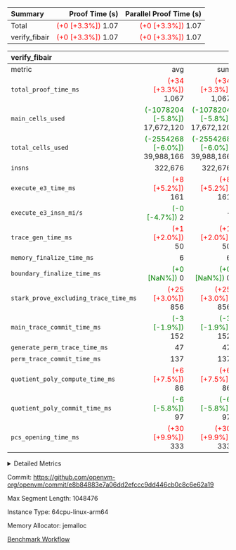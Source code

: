| Summary | Proof Time (s) | Parallel Proof Time (s) |
|:---|---:|---:|
| Total | <span style='color: red'>(+0 [+3.3%])</span> 1.07 | <span style='color: red'>(+0 [+3.3%])</span> 1.07 |
| verify_fibair | <span style='color: red'>(+0 [+3.3%])</span> 1.07 | <span style='color: red'>(+0 [+3.3%])</span> 1.07 |


| verify_fibair |||||
|:---|---:|---:|---:|---:|
|metric|avg|sum|max|min|
| `total_proof_time_ms ` | <span style='color: red'>(+34 [+3.3%])</span> 1,067 | <span style='color: red'>(+34 [+3.3%])</span> 1,067 | <span style='color: red'>(+34 [+3.3%])</span> 1,067 | <span style='color: red'>(+34 [+3.3%])</span> 1,067 |
| `main_cells_used     ` | <span style='color: green'>(-1078204 [-5.8%])</span> 17,672,120 | <span style='color: green'>(-1078204 [-5.8%])</span> 17,672,120 | <span style='color: green'>(-1078204 [-5.8%])</span> 17,672,120 | <span style='color: green'>(-1078204 [-5.8%])</span> 17,672,120 |
| `total_cells_used    ` | <span style='color: green'>(-2554268 [-6.0%])</span> 39,988,166 | <span style='color: green'>(-2554268 [-6.0%])</span> 39,988,166 | <span style='color: green'>(-2554268 [-6.0%])</span> 39,988,166 | <span style='color: green'>(-2554268 [-6.0%])</span> 39,988,166 |
| `insns               ` |  322,676 |  322,676 |  322,676 |  322,676 |
| `execute_e3_time_ms  ` | <span style='color: red'>(+8 [+5.2%])</span> 161 | <span style='color: red'>(+8 [+5.2%])</span> 161 | <span style='color: red'>(+8 [+5.2%])</span> 161 | <span style='color: red'>(+8 [+5.2%])</span> 161 |
| `execute_e3_insn_mi/s` | <span style='color: green'>(-0 [-4.7%])</span> 2 | -          | <span style='color: green'>(-0 [-4.7%])</span> 2 | <span style='color: green'>(-0 [-4.7%])</span> 2 |
| `trace_gen_time_ms   ` | <span style='color: red'>(+1 [+2.0%])</span> 50 | <span style='color: red'>(+1 [+2.0%])</span> 50 | <span style='color: red'>(+1 [+2.0%])</span> 50 | <span style='color: red'>(+1 [+2.0%])</span> 50 |
| `memory_finalize_time_ms` |  6 |  6 |  6 |  6 |
| `boundary_finalize_time_ms` | <span style='color: green'>(+0 [NaN%])</span> 0 | <span style='color: green'>(+0 [NaN%])</span> 0 | <span style='color: green'>(+0 [NaN%])</span> 0 | <span style='color: green'>(+0 [NaN%])</span> 0 |
| `stark_prove_excluding_trace_time_ms` | <span style='color: red'>(+25 [+3.0%])</span> 856 | <span style='color: red'>(+25 [+3.0%])</span> 856 | <span style='color: red'>(+25 [+3.0%])</span> 856 | <span style='color: red'>(+25 [+3.0%])</span> 856 |
| `main_trace_commit_time_ms` | <span style='color: green'>(-3 [-1.9%])</span> 152 | <span style='color: green'>(-3 [-1.9%])</span> 152 | <span style='color: green'>(-3 [-1.9%])</span> 152 | <span style='color: green'>(-3 [-1.9%])</span> 152 |
| `generate_perm_trace_time_ms` |  47 |  47 |  47 |  47 |
| `perm_trace_commit_time_ms` |  137 |  137 |  137 |  137 |
| `quotient_poly_compute_time_ms` | <span style='color: red'>(+6 [+7.5%])</span> 86 | <span style='color: red'>(+6 [+7.5%])</span> 86 | <span style='color: red'>(+6 [+7.5%])</span> 86 | <span style='color: red'>(+6 [+7.5%])</span> 86 |
| `quotient_poly_commit_time_ms` | <span style='color: green'>(-6 [-5.8%])</span> 97 | <span style='color: green'>(-6 [-5.8%])</span> 97 | <span style='color: green'>(-6 [-5.8%])</span> 97 | <span style='color: green'>(-6 [-5.8%])</span> 97 |
| `pcs_opening_time_ms ` | <span style='color: red'>(+30 [+9.9%])</span> 333 | <span style='color: red'>(+30 [+9.9%])</span> 333 | <span style='color: red'>(+30 [+9.9%])</span> 333 | <span style='color: red'>(+30 [+9.9%])</span> 333 |



<details>
<summary>Detailed Metrics</summary>

|  | verify_program_compile_ms | total_cells | stark_prove_excluding_trace_time_ms | quotient_poly_compute_time_ms | quotient_poly_commit_time_ms | perm_trace_commit_time_ms | pcs_opening_time_ms | main_trace_commit_time_ms | app proof_time_ms |
| --- | --- | --- | --- | --- | --- | --- | --- | --- |
|  | 7 | 65,536 | 37 | 1 | 6 | 0 | 20 | 7 | 2,169 | 

| air_name | rows | quotient_deg | main_cols | interactions | constraints | cells |
| --- | --- | --- | --- | --- | --- | --- |
| AccessAdapterAir<2> |  | 2 |  | 5 | 12 |  | 
| AccessAdapterAir<4> |  | 2 |  | 5 | 12 |  | 
| AccessAdapterAir<8> |  | 2 |  | 5 | 12 |  | 
| FibonacciAir | 32,768 | 1 | 2 |  | 5 | 65,536 | 
| FriReducedOpeningAir |  | 2 |  | 39 | 71 |  | 
| JalRangeCheckAir |  | 2 |  | 9 | 14 |  | 
| NativePoseidon2Air<BabyBearParameters>, 1> |  | 2 |  | 136 | 572 |  | 
| PhantomAir |  | 2 |  | 3 | 5 |  | 
| ProgramAir |  | 1 |  | 1 | 4 |  | 
| VariableRangeCheckerAir |  | 1 |  | 1 | 4 |  | 
| VmAirWrapper<AluNativeAdapterAir, FieldArithmeticCoreAir> |  | 2 |  | 15 | 27 |  | 
| VmAirWrapper<BranchNativeAdapterAir, BranchEqualCoreAir<1> |  | 2 |  | 11 | 25 |  | 
| VmAirWrapper<NativeAdapterAir<2, 0>, PublicValuesCoreAir> |  | 2 |  | 11 | 29 |  | 
| VmAirWrapper<NativeLoadStoreAdapterAir<1>, NativeLoadStoreCoreAir<1> |  | 2 |  | 15 | 20 |  | 
| VmAirWrapper<NativeLoadStoreAdapterAir<4>, NativeLoadStoreCoreAir<4> |  | 2 |  | 15 | 20 |  | 
| VmAirWrapper<NativeVectorizedAdapterAir<4>, FieldExtensionCoreAir> |  | 2 |  | 15 | 27 |  | 
| VmConnectorAir |  | 2 |  | 5 | 11 |  | 
| VolatileBoundaryAir |  | 2 |  | 7 | 19 |  | 

| group | trace_gen_time_ms | total_proof_time_ms | total_cells_used | total_cells | system_trace_gen_time_ms | stark_prove_excluding_trace_time_ms | single_trace_gen_time_ms | quotient_poly_compute_time_ms | quotient_poly_commit_time_ms | perm_trace_commit_time_ms | pcs_opening_time_ms | memory_finalize_time_ms | main_trace_commit_time_ms | main_cells_used | insns | generate_perm_trace_time_ms | fri.log_blowup | execute_e3_time_ms | execute_e3_insn_mi/s | boundary_finalize_time_ms |
| --- | --- | --- | --- | --- | --- | --- | --- | --- | --- | --- | --- | --- | --- | --- | --- | --- | --- | --- | --- | --- |
| verify_fibair | 50 | 1,067 | 39,988,166 | 62,474,410 | 49 | 856 | 2 | 86 | 97 | 137 | 333 | 6 | 152 | 17,672,120 | 322,676 | 47 | 1 | 161 | 2 | 0 | 

| group | air_name | rows | prep_cols | perm_cols | main_cols | cells |
| --- | --- | --- | --- | --- | --- | --- |
| verify_fibair | AccessAdapterAir<2> | 131,072 |  | 16 | 11 | 3,538,944 | 
| verify_fibair | AccessAdapterAir<4> | 65,536 |  | 16 | 13 | 1,900,544 | 
| verify_fibair | AccessAdapterAir<8> | 128 |  | 16 | 17 | 4,224 | 
| verify_fibair | FriReducedOpeningAir | 2,048 |  | 84 | 27 | 227,328 | 
| verify_fibair | JalRangeCheckAir | 32,768 |  | 28 | 12 | 1,310,720 | 
| verify_fibair | NativePoseidon2Air<BabyBearParameters>, 1> | 32,768 |  | 312 | 398 | 23,265,280 | 
| verify_fibair | PhantomAir | 16,384 |  | 12 | 6 | 294,912 | 
| verify_fibair | ProgramAir | 8,192 |  | 8 | 10 | 147,456 | 
| verify_fibair | VariableRangeCheckerAir | 262,144 | 2 | 8 | 1 | 2,359,296 | 
| verify_fibair | VmAirWrapper<AluNativeAdapterAir, FieldArithmeticCoreAir> | 262,144 |  | 36 | 29 | 17,039,360 | 
| verify_fibair | VmAirWrapper<BranchNativeAdapterAir, BranchEqualCoreAir<1> | 32,768 |  | 28 | 23 | 1,671,168 | 
| verify_fibair | VmAirWrapper<NativeLoadStoreAdapterAir<1>, NativeLoadStoreCoreAir<1> | 65,536 |  | 40 | 21 | 3,997,696 | 
| verify_fibair | VmAirWrapper<NativeLoadStoreAdapterAir<4>, NativeLoadStoreCoreAir<4> | 32,768 |  | 40 | 27 | 2,195,456 | 
| verify_fibair | VmAirWrapper<NativeVectorizedAdapterAir<4>, FieldExtensionCoreAir> | 32,768 |  | 36 | 38 | 2,424,832 | 
| verify_fibair | VmConnectorAir | 2 | 1 | 16 | 5 | 42 | 
| verify_fibair | VolatileBoundaryAir | 65,536 |  | 20 | 12 | 2,097,152 | 

| group | trace_height_constraint | weighted_sum | threshold |
| --- | --- | --- | --- |
| verify_fibair | 0 | 1,085,444 | 2,013,265,921 | 
| verify_fibair | 1 | 5,411,200 | 2,013,265,921 | 
| verify_fibair | 2 | 542,722 | 2,013,265,921 | 
| verify_fibair | 3 | 5,476,612 | 2,013,265,921 | 
| verify_fibair | 4 | 65,536 | 2,013,265,921 | 
| verify_fibair | 5 | 12,851,850 | 2,013,265,921 | 

| trace_height_constraint | threshold |
| --- | --- |
| 0 | 2,013,265,921 | 

</details>


Commit: https://github.com/openvm-org/openvm/commit/e8b84883e7a06dd2efccc9dd446cb0c8c6e62a19

Max Segment Length: 1048476

Instance Type: 64cpu-linux-arm64

Memory Allocator: jemalloc

[Benchmark Workflow](https://github.com/openvm-org/openvm/actions/runs/16782320730)
